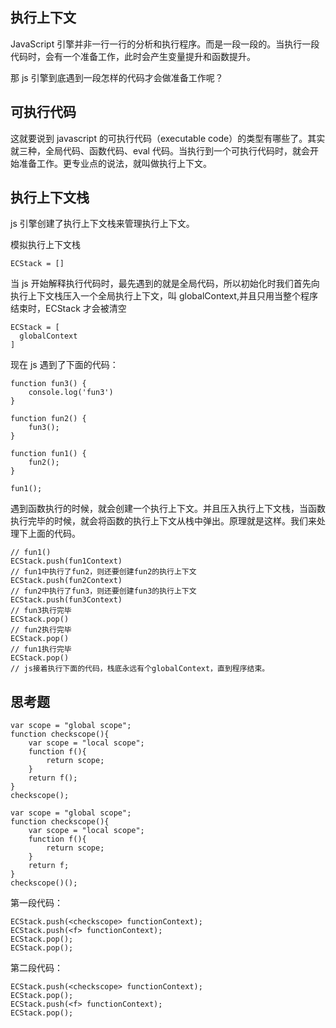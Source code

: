## 执行上下文

JavaScript 引擎并非一行一行的分析和执行程序。而是一段一段的。当执行一段代码时，会有一个准备工作，此时会产生变量提升和函数提升。

那 js 引擎到底遇到一段怎样的代码才会做准备工作呢？

## 可执行代码

这就要说到 javascript 的可执行代码（executable code）的类型有哪些了。其实就三种，全局代码、函数代码、eval 代码。当执行到一个可执行代码时，就会开始准备工作。更专业点的说法，就叫做执行上下文。

## 执行上下文栈

js 引擎创建了执行上下文栈来管理执行上下文。

模拟执行上下文栈

```
ECStack = []
```

当 js 开始解释执行代码时，最先遇到的就是全局代码，所以初始化时我们首先向执行上下文栈压入一个全局执行上下文，叫 globalContext,并且只用当整个程序结束时，ECStack 才会被清空

```
ECStack = [
  globalContext
]
```

现在 js 遇到了下面的代码：

```
function fun3() {
    console.log('fun3')
}

function fun2() {
    fun3();
}

function fun1() {
    fun2();
}

fun1();
```

遇到函数执行的时候，就会创建一个执行上下文。并且压入执行上下文栈，当函数执行完毕的时候，就会将函数的执行上下文从栈中弹出。原理就是这样。我们来处理下上面的代码。

```
// fun1()
ECStack.push(fun1Context)
// fun1中执行了fun2，则还要创建fun2的执行上下文
ECStack.push(fun2Context)
// fun2中执行了fun3，则还要创建fun3的执行上下文
ECStack.push(fun3Context)
// fun3执行完毕
ECStack.pop()
// fun2执行完毕
ECStack.pop()
// fun1执行完毕
ECStack.pop()
// js接着执行下面的代码，栈底永远有个globalContext，直到程序结束。
```

## 思考题

```
var scope = "global scope";
function checkscope(){
    var scope = "local scope";
    function f(){
        return scope;
    }
    return f();
}
checkscope();
```

```
var scope = "global scope";
function checkscope(){
    var scope = "local scope";
    function f(){
        return scope;
    }
    return f;
}
checkscope()();
```

第一段代码：

```
ECStack.push(<checkscope> functionContext);
ECStack.push(<f> functionContext);
ECStack.pop();
ECStack.pop();
```

第二段代码：

```
ECStack.push(<checkscope> functionContext);
ECStack.pop();
ECStack.push(<f> functionContext);
ECStack.pop();
```
